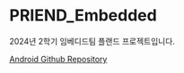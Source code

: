 # PRIEND_Embedded
2024년 2학기 임베디드팀 플랜드 프로젝트입니다.

[Android Github Repository](https://github.com/Zepelown/Priend)
